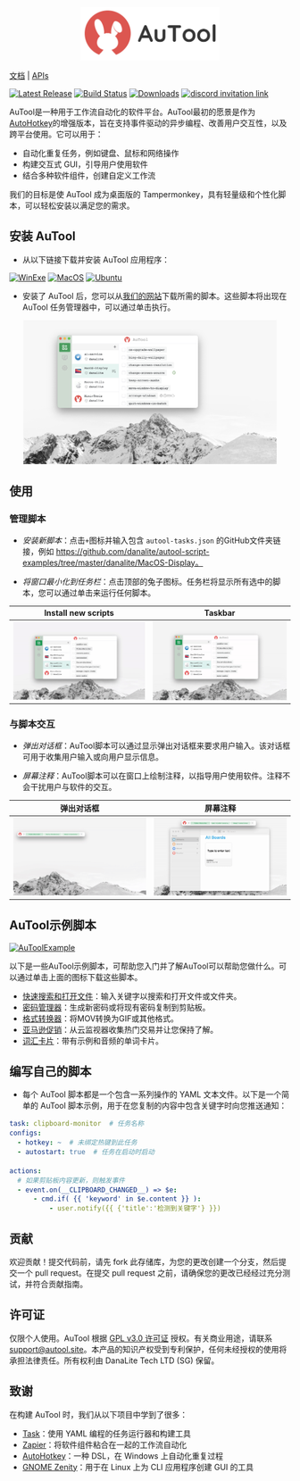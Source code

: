 <p align="center">
  <img src="../demos/banner.png" height="95" title="main">
</p>

[文档](https://danalite.github.io/autool/) | [APIs](https://danalite.github.io/autool/) 

[![Latest Release](https://img.shields.io/github/v/release/danalite/autool?color=blue&label=Latest%20Release&style=flat-square)](https://github.com/danalite/autool/releases/latest)
[![Build Status](https://img.shields.io/github/actions/workflow/status/danalite/autool/main.yaml?style=flat-square)](https://github.com/danalite/autool/actions)
[![Downloads](https://img.shields.io/github/downloads/danalite/autool/total?style=flat-square&logo=github)](https://github.com/danalite/autool/releases)
<a href="https://discord.gg/P3t2SvQaZp"><img alt="discord invitation link" src="https://dcbadge.vercel.app/api/server/P3t2SvQaZp?style=flat-square"></a>


AuTool是一种用于工作流自动化的软件平台。AuTool最初的愿景是作为[AutoHotkey](https://www.autohotkey.com/)的增强版本，旨在支持事件驱动的异步编程、改善用户交互性，以及跨平台使用。它可以用于：

- 自动化重复任务，例如键盘、鼠标和网络操作
- 构建交互式 GUI，引导用户使用软件
- 结合多种软件组件，创建自定义工作流

我们的目标是使 AuTool 成为桌面版的 Tampermonkey，具有轻量级和个性化脚本，可以轻松安装以满足您的需求。

## 安装 AuTool
- 从以下链接下载并安装 AuTool 应用程序：

[![WinExe](https://img.shields.io/badge/Win.exe-download-green?logo=windows&style=flat-square)](https://github.com/danalite/autool/releases)
[![MacOS](https://img.shields.io/badge/MacOS.dmg-download-green?logo=apple&style=flat-square)](https://github.com/danalite/autool/releases)
[![Ubuntu](https://img.shields.io/badge/Ubuntu.deb-download-green?logo=ubuntu&style=flat-square)](https://github.com/danalite/autool/releases)

- 安装了 AuTool 后，您可以从[我们的网站](https://danalite.github.io/autool/)下载所需的脚本。这些脚本将出现在 AuTool 任务管理器中，可以通过单击执行。
<p align="center">
  <img src="../demos/example.png" width="90%" title="AuTool">
</p>

## 使用
### 管理脚本
- *安装新脚本*：点击`+`图标并输入包含 `autool-tasks.json` 的GitHub文件夹链接，例如 https://github.com/danalite/autool-script-examples/tree/master/danalite/MacOS-Display。

- *将窗口最小化到任务栏*：点击顶部的兔子图标。任务栏将显示所有选中的脚本，您可以通过单击来运行任何脚本。

Install new scripts            |  Taskbar
:-------------------------:|:-------------------------:
<img src="../demos/demo-new-task.gif" width=450 title="new"> |  <img src="../demos/demo-taskbar.gif" width=450  title="taskbar">

### 与脚本交互
- *弹出对话框*：AuTool脚本可以通过显示弹出对话框来要求用户输入。该对话框可用于收集用户输入或向用户显示信息。

- *屏幕注释*：AuTool脚本可以在窗口上绘制注释，以指导用户使用软件。注释不会干扰用户与软件的交互。

弹出对话框             |  屏幕注释
:-------------------------:|:-------------------------:
<img src="../demos/demo-daily-vocabulary.gif" width=450 title="dialog"> | <img src="../demos/demo-annotation.gif" width=450  title="annotation">

## AuTool示例脚本
[![AuToolExample](https://img.shields.io/badge/AuTool--Examples-download-green?logo=github&style=flat-square)](https://danalite.github.io/autool/docs/basics/apps-macos-runner)

以下是一些AuTool示例脚本，可帮助您入门并了解AuTool可以帮助您做什么。可以通过单击上面的图标下载这些脚本。

- [快速搜索和打开文件](https://github.com/danalite/autool-script-examples/blob/master/danalite/Mini-Tools/File-Searcher.yaml)：输入关键字以搜索和打开文件或文件夹。
- [密码管理器](https://github.com/danalite/autool-script-examples/tree/master/danalite/Mini-Tools/Password-Manager)：生成新密码或将现有密码复制到剪贴板。
- [格式转换器](https://github.com/danalite/autool-script-examples/tree/master/danalite/Mini-Tools/Clipboard-Manager)：将MOV转换为GIF或其他格式。
- [亚马逊促销](https://github.com/danalite/autool-script-examples/tree/master/danalite/Mini-Tools/)：从云监视器收集热门交易并让您保持了解。
- [词汇卡片](https://github.com/danalite/autool-script-examples/tree/master/danalite/Mini-Tools/Clipboard-Manager)：带有示例和音频的单词卡片。

## 编写自己的脚本
- 每个 AuTool 脚本都是一个包含一系列操作的 YAML 文本文件。以下是一个简单的 AuTool 脚本示例，用于在您复制的内容中包含关键字时向您推送通知：


```yaml
task: clipboard-monitor  # 任务名称
configs:
  - hotkey: ~  # 未绑定热键到此任务
  - autostart: true  # 任务在启动时启动

actions:
  # 如果剪贴板内容更新，则触发事件
  - event.on(__CLIPBOARD_CHANGED__) => $e:
      - cmd.if( {{ 'keyword' in $e.content }} ): 
          - user.notify({{ {'title':'检测到关键字'} }}) 
```

## 贡献
欢迎贡献！提交代码前，请先 fork 此存储库，为您的更改创建一个分支，然后提交一个 pull request。在提交 pull request 之前，请确保您的更改已经经过充分测试，并符合贡献指南。

## 许可证
仅限个人使用。AuTool 根据 [GPL v3.0 许可证](../LICENSE) 授权。有关商业用途，请联系 support@autool.site。本产品的知识产权受到专利保护，任何未经授权的使用将承担法律责任。所有权利由 DanaLite Tech LTD (SG) 保留。

## 致谢
在构建 AuTool 时，我们从以下项目中学到了很多：

- [Task](https://taskfile.dev/)：使用 YAML 编程的任务运行器和构建工具
- [Zapier](https://zapier.com)：将软件组件粘合在一起的工作流自动化
- [AutoHotkey](https://www.autohotkey.com/)：一种 DSL，在 Windows 上自动化重复过程
- [GNOME Zenity](https://github.com/GNOME/zenity)：用于在 Linux 上为 CLI 应用程序创建 GUI 的工具
